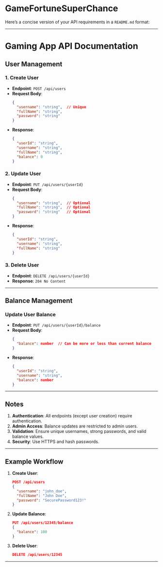 # GameFortuneSuperChance


Here’s a concise version of your API requirements in a `README.md` format:

---

# Gaming App API Documentation

## **User Management**

### **1. Create User**
- **Endpoint**: `POST /api/users`
- **Request Body**:
  ```json
  {
    "username": "string",  // Unique
    "fullName": "string",
    "password": "string"
  }
  ```
- **Response**:
  ```json
  {
    "userId": "string",
    "username": "string",
    "fullName": "string",
    "balance": 0
  }
  ```

### **2. Update User**
- **Endpoint**: `PUT /api/users/{userId}`
- **Request Body**:
  ```json
  {
    "username": "string",  // Optional
    "fullName": "string",  // Optional
    "password": "string"   // Optional
  }
  ```
- **Response**:
  ```json
  {
    "userId": "string",
    "username": "string",
    "fullName": "string"
  }
  ```

### **3. Delete User**
- **Endpoint**: `DELETE /api/users/{userId}`
- **Response**: `204 No Content`

---

## **Balance Management**

### **Update User Balance**
- **Endpoint**: `PUT /api/users/{userId}/balance`
- **Request Body**:
  ```json
  {
    "balance": number  // Can be more or less than current balance
  }
  ```
- **Response**:
  ```json
  {
    "userId": "string",
    "username": "string",
    "balance": number
  }
  ```

---

## **Notes**
1. **Authentication**: All endpoints (except user creation) require authentication.
2. **Admin Access**: Balance updates are restricted to admin users.
3. **Validation**: Ensure unique usernames, strong passwords, and valid balance values.
4. **Security**: Use HTTPS and hash passwords.

---

## **Example Workflow**

1. **Create User**:
   ```json
   POST /api/users
   {
     "username": "john_doe",
     "fullName": "John Doe",
     "password": "SecurePassword123!"
   }
   ```

2. **Update Balance**:
   ```json
   PUT /api/users/12345/balance
   {
     "balance": 100
   }
   ```

3. **Delete User**:
   ```json
   DELETE /api/users/12345
   ```

---

